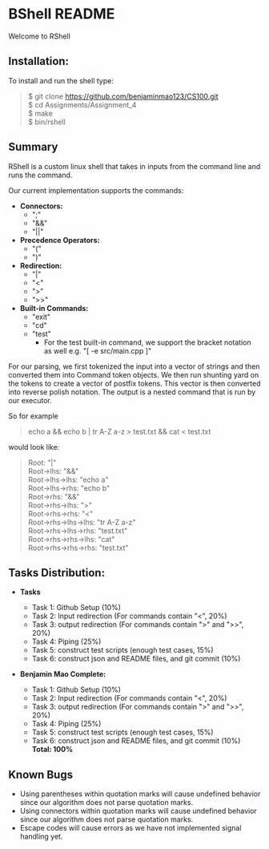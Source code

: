 # BShell README
Welcome to RShell

## Installation:
To install and run the shell type:
> $ git clone https://github.com/benjaminmao123/CS100.git <br/>
> $ cd Assignments/Assignment_4 <br/>
> $ make <br/>
> $ bin/rshell <br/>

## Summary
RShell is a custom linux shell that takes in inputs from the command line and runs the command.

Our current implementation supports the commands:
- **Connectors:** 
    - ";"
    - "&&"
    - "||"
- **Precedence Operators:**
    - "("
    - ")"
- **Redirection:** 
    - "|" 
    - "<" 
    - ">" 
    - ">>"
- **Built-in Commands:** 
    - "exit"
    - "cd"
    - "test"
        - For the test built-in command, we support the bracket notation as well e.g. "[ -e src/main.cpp ]"

For our parsing, we first tokenized the input into a vector of strings and then converted them into Command token objects.
We then run shunting yard on the tokens to create a vector of postfix tokens. This vector is then converted into reverse polish notation.
The output is a nested command that is run by our executor.

So for example 
> echo a && echo b | tr A-Z a-z > test.txt && cat < test.txt 

would look like:
> Root: "|" <br/>
> Root->lhs: "&&" <br/>
> Root->lhs->lhs: "echo a" <br/>
> Root->lhs->rhs: "echo b" <br/>
> Root->rhs: "&&" <br/>
> Root->rhs->lhs: ">" <br/>
> Root->rhs->rhs: "<" <br/>
> Root->rhs->lhs->lhs: "tr A-Z a-z" <br/>
> Root->rhs->lhs->rhs: "test.txt" <br/>
> Root->rhs->rhs->lhs: "cat" <br/>
> Root->rhs->rhs->rhs: "test.txt" <br/>

## Tasks Distribution:
- **Tasks**
	- Task 1: Github Setup (10%)
	- Task 2: Input redirection (For commands contain "<", 20%)
	- Task 3: output redirection (For commands contain ">" and ">>", 20%)
	- Task 4: Piping (25%)
	- Task 5: construct test scripts (enough test cases, 15%)
	- Task 6: construct json and README files, and git commit (10%) 

- **Benjamin Mao Complete:**
	- Task 1: Github Setup (10%)
	- Task 2: Input redirection (For commands contain "<", 20%)
	- Task 3: output redirection (For commands contain ">" and ">>", 20%)
	- Task 4: Piping (25%)
	- Task 5: construct test scripts (enough test cases, 15%) <br/>
	- Task 6: construct json and README files, and git commit (10%) <br/>
	**Total: 100%**
	
## Known Bugs
- Using parentheses within quotation marks will cause undefined behavior since our algorithm does not parse quotation marks.
- Using connectors within quotation marks will cause undefined behavior since our algorithm does not parse quotation marks.
- Escape codes will cause errors as we have not implemented signal handling yet.
